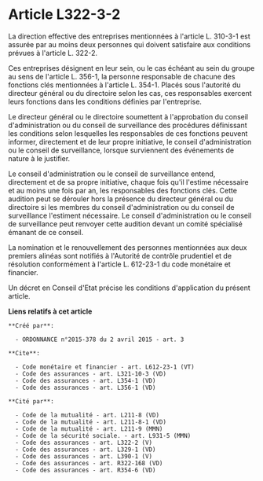 # Article L322-3-2

La direction effective des entreprises mentionnées à l'article L. 310-3-1 est assurée par au moins deux personnes qui doivent
satisfaire aux conditions prévues à l'article L. 322-2. 

Ces entreprises désignent en leur sein, ou le cas échéant au sein du groupe au sens de l'article L. 356-1, la personne
responsable de chacune des fonctions clés mentionnées à l'article L. 354-1. Placés sous l'autorité du directeur général ou du
directoire selon les cas, ces responsables exercent leurs fonctions dans les conditions définies par l'entreprise. 

Le directeur général ou le directoire soumettent à l'approbation du conseil d'administration ou du conseil de surveillance
des procédures définissant les conditions selon lesquelles les responsables de ces fonctions peuvent informer, directement et
de leur propre initiative, le conseil d'administration ou le conseil de surveillance, lorsque surviennent des événements de
nature à le justifier. 

Le conseil d'administration ou le conseil de surveillance entend, directement et de sa propre initiative, chaque fois qu'il
l'estime nécessaire et au moins une fois par an, les responsables des fonctions clés. Cette audition peut se dérouler hors la
présence du directeur général ou du directoire si les membres du conseil d'administration ou du conseil de surveillance
l'estiment nécessaire. Le conseil d'administration ou le conseil de surveillance peut renvoyer cette audition devant un
comité spécialisé émanant de ce conseil. 

La nomination et le renouvellement des personnes mentionnées aux deux premiers alinéas sont notifiés à l'Autorité de contrôle
prudentiel et de résolution conformément à l'article L. 612-23-1 du code monétaire et financier. 

Un décret en Conseil d'Etat précise les conditions d'application du présent article.

**Liens relatifs à cet article**

	**Créé par**:

	  - ORDONNANCE n°2015-378 du 2 avril 2015 - art. 3

	**Cite**:

	  - Code monétaire et financier - art. L612-23-1 (VT)
	  - Code des assurances - art. L321-10-3 (VD)
	  - Code des assurances - art. L354-1 (VD)
	  - Code des assurances - art. L356-1 (VD)

	**Cité par**:

	  - Code de la mutualité - art. L211-8 (VD)
	  - Code de la mutualité - art. L211-8-1 (VD)
	  - Code de la mutualité - art. L211-9 (MMN)
	  - Code de la sécurité sociale. - art. L931-5 (MMN)
	  - Code des assurances - art. L322-2 (V)
	  - Code des assurances - art. L329-1 (VD)
	  - Code des assurances - art. L390-1 (V)
	  - Code des assurances - art. R322-168 (VD)
	  - Code des assurances - art. R354-6 (VD)
